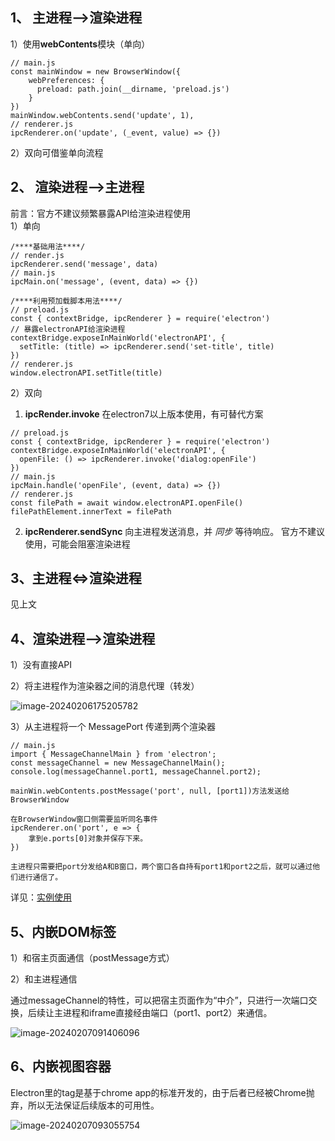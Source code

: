 ## 1、 主进程—>渲染进程

1）使用**webContents**模块（单向）

```plaintext
// main.js
const mainWindow = new BrowserWindow({
    webPreferences: {
      preload: path.join(__dirname, 'preload.js')
    }
})
mainWindow.webContents.send('update', 1),
// renderer.js
ipcRenderer.on('update', (_event, value) => {})
```

2）双向可借鉴单向流程

## 2、 渲染进程—>主进程

前言：官方不建议频繁暴露API给渲染进程使用\
1）单向

```plaintext
/****基础用法****/
// render.js
ipcRenderer.send('message', data)
// main.js
ipcMain.on('message', (event, data) => {})

/****利用预加载脚本用法****/
// preload.js
const { contextBridge, ipcRenderer } = require('electron')
// 暴露electronAPI给渲染进程
contextBridge.exposeInMainWorld('electronAPI', {
  setTitle: (title) => ipcRenderer.send('set-title', title)
})
// renderer.js
window.electronAPI.setTitle(title)
```

2）双向

1. **ipcRender.invoke** 在electron7以上版本使用，有可替代方案

```plaintext
// preload.js
const { contextBridge, ipcRenderer } = require('electron')
contextBridge.exposeInMainWorld('electronAPI', {
  openFile: () => ipcRenderer.invoke('dialog:openFile')
})
// main.js
ipcMain.handle('openFile', (event, data) => {})
// renderer.js
const filePath = await window.electronAPI.openFile()
filePathElement.innerText = filePath
```

2. **ipcRenderer.sendSync** 向主进程发送消息，并 _同步_ 等待响应。 官方不建议使用，可能会阻塞渲染进程

## 3、主进程<=>渲染进程

见上文

## 4、渲染进程—>渲染进程

1）没有直接API

2）将主进程作为渲染器之间的消息代理（转发）

![image-20240206175205782](uploads/a29278b545fbaa86efa1bf619439162d/image-20240206175205782.png)

3）从主进程将一个 MessagePort 传递到两个渲染器

```plaintext
// main.js
import { MessageChannelMain } from 'electron';
const messageChannel = new MessageChannelMain();
console.log(messageChannel.port1, messageChannel.port2);

mainWin.webContents.postMessage('port', null, [port1])方法发送给BrowserWindow

在BrowserWindow窗口侧需要监听同名事件
ipcRenderer.on('port', e => {
	拿到e.ports[0]对象并保存下来。
})

主进程只需要把port分发给A和B窗口，两个窗口各自持有port1和port2之后，就可以通过他们进行通信了。
```

详见：[实例使用](https://www.electronjs.org/zh/docs/latest/tutorial/message-ports#%E5%AE%9E%E4%BE%8B%E4%BD%BF%E7%94%A8)

## 5、内嵌DOM标签

1）和宿主页面通信（postMessage方式）

2）和主进程通信

通过messageChannel的特性，可以把宿主页面作为“中介”，只进行一次端口交换，后续让主进程和iframe直接经由端口（port1、port2）来通信。

![image-20240207091406096](uploads/ff2df5873f124bb0991ad42d42e8e079/image-20240207091406096.png)

## 6、内嵌视图容器

Electron里的tag是基于chrome app的标准开发的，由于后者已经被Chrome抛弃，所以无法保证后续版本的可用性。

![image-20240207093055754](uploads/b7878939ba6ea1c5fc7b879da360c81a/image-20240207093055754.png)